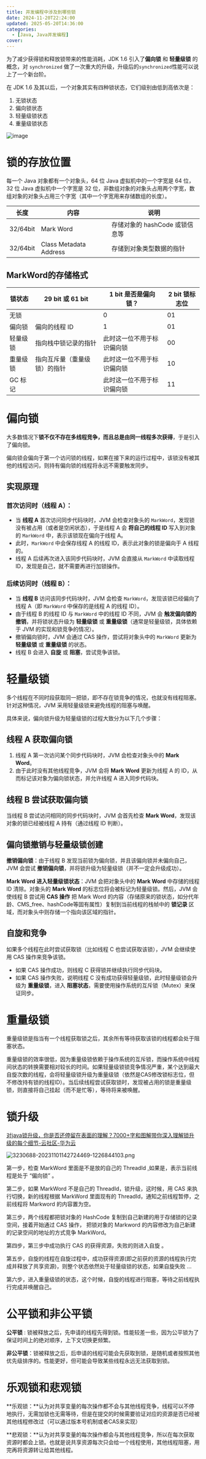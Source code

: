 ```yaml
---
title: 并发编程中涉及到哪些锁
date: 2024-11-20T22:24:00
updated: 2025-05-20T14:36:00
categories: 
  - [Java, Java并发编程]
cover: 
---
```


为了减少获得锁和释放锁带来的性能消耗，JDK 1.6 引入了**偏向锁** 和 **轻量级锁** 的概念，对 `synchronized` 做了一次重大的升级，升级后的`synchronized`性能可以说上了一个新台阶。


在 JDK 1.6 及其以后，一个对象其实有四种锁状态，它们级别由低到高依次是：

1. 无锁状态
2. 偏向锁状态
3. 轻量级锁状态
4. 重量级锁状态

![image](https://segmentfault.com/img/remote/1460000022904666)


# **锁的存放位置**


每一个 Java 对象都有一个对象头，64 位 Java 虚拟机中的一个字宽是 64 位，32 位 Java 虚拟机中一个字宽是 32 位，非数组对象的对象头占用两个字宽，数组对象的对象头占用三个字宽（其中一个字宽用来存储数组的长度）。


| **长度**   | **内容**                 | **说明**               |
| -------- | ---------------------- | -------------------- |
| 32/64bit | Mark Word              | 存储对象的 hashCode 或锁信息等 |
| 32/64bit | Class Metadata Address | 存储到对象类型数据的指针         |


## **MarkWord的存储格式**


| **锁状态** | **29 bit 或 61 bit** | **1 bit 是否是偏向锁？** | **2 bit 锁标志位** |
| ------- | ------------------- | ----------------- | -------------- |
| 无锁      |                     | 0                 | 01             |
| 偏向锁     | 偏向的线程 ID            | 1                 | 01             |
| 轻量级锁    | 指向栈中锁记录的指针          | 此时这一位不用于标识偏向锁     | 00             |
| 重量级锁    | 指向互斥量（重量级锁）的指针      | 此时这一位不用于标识偏向锁     | 10             |
| GC 标记   |                     | 此时这一位不用于标识偏向锁     | 11             |


# **偏向锁**


大多数情况下**锁不仅不存在多线程竞争，而且总是由同一线程多次获得**，于是引入了偏向锁。


偏向锁会偏向于第一个访问锁的线程，如果在接下来的运行过程中，该锁没有被其他的线程访问，则持有偏向锁的线程将永远不需要触发同步。


## **实现原理**


### **首次访问时（线程 A）**：

- 当 **线程 A** 首次访问同步代码块时，JVM 会检查对象头的 `MarkWord`，发现锁没有被占用（或者是空闲状态），于是线程 A 会 **将自己的线程 ID** 写入到对象的 `MarkWord` 中，表示该锁现在偏向于线程 A。
- 此时，`MarkWord` 中会保存线程 A 的线程 ID，表示此对象的锁是偏向于 A 线程的。
- 线程 A 后续再次进入该同步代码块时，JVM 会直接从 `MarkWord` 中读取线程 ID，发现是自己，就不需要再进行加锁操作。

### **后续访问时（线程 B）**：

- 当 **线程 B** 访问该同步代码块时，JVM 会检查 `MarkWord`，发现该锁已经偏向了线程 A（即 `MarkWord` 中保存的是线程 A 的线程 ID）。
- 由于线程 B 的线程 ID 与 `MarkWord` 中的线程 ID 不同，JVM 会 **触发偏向锁的撤销**，并将锁状态升级为 **轻量级锁** 或 **重量级锁**（通常是轻量级锁，具体依赖于 JVM 的实现和锁竞争的情况）。
- 撤销偏向锁时，JVM 会通过 CAS 操作，尝试将对象头中的 `MarkWord` 更新为 **轻量级锁** 或 **重量级锁** 的状态。
- 线程 B 会进入 **自旋** 或 **阻塞**，尝试竞争该锁。

# **轻量级锁**


多个线程在不同时段获取同一把锁，即不存在锁竞争的情况，也就没有线程阻塞。针对这种情况，JVM 采用轻量级锁来避免线程的阻塞与唤醒。


具体来说，偏向锁升级为轻量级锁的过程大致分为以下几个步骤：


## **线程 A 获取偏向锁**

1. 线程 A 第一次访问某个同步代码块时，JVM 会检查对象头中的 **Mark Word**。
2. 由于此时没有其他线程竞争，JVM 会将 **Mark Word** 更新为线程 A 的 ID，从而标记该对象为偏向锁状态，并允许线程 A 进入同步代码块。

## **线程 B 尝试获取偏向锁**


当线程 B 尝试访问相同的同步代码块时，JVM 会首先检查 **Mark Word**，发现该对象的锁已经被线程 A 持有（通过线程 ID 判断）。


## **偏向锁撤销与轻量级锁创建**


**撤销偏向锁**：由于线程 B 发现当前锁为偏向锁，并且该偏向锁并未偏向自己，JVM 会尝试 **撤销偏向锁**，并将锁升级为轻量级锁（并不一定会升级成功）。


**Mark Word 进入轻量级锁状态**：JVM 会把对象头中的 **Mark Word** 中存储的线程 ID 清除。对象头的 **Mark Word** 的标志位将会被标记为轻量级锁。然后，JVM 会使线程 B 尝试用 **CAS 操作** 把 Mark Word 的内容（存储原来的锁状态，如分代年龄、CMS_free、hashCode等固有属性）复制到当前线程的栈帧中的 **锁记录** 区域，而对象头中则存储一个指向该区域的指针。


## **自旋和竞争**


如果多个线程在此时尝试获取锁（比如线程 C 也尝试获取该锁），JVM 会继续使用 CAS 操作来竞争该锁。

- 如果 CAS 操作成功，则线程 C 获得锁并继续执行同步代码块。
- 如果 CAS 操作失败，说明线程 C 没有成功获得轻量级锁，此时轻量级锁会升级为 **重量级锁**，进入 **阻塞状态**，需要使用操作系统的互斥锁（Mutex）来保证同步。

# **重量级锁**


重量级锁是指当有一个线程获取锁之后，其余所有等待获取该锁的线程都会处于阻塞状态。


重量级锁的效率很低，因为重量级锁依赖于操作系统的互斥锁，而操作系统中线程间状态的转换需要相对较长的时间。如果轻量级锁锁竞争情况严重，某个达到最大自旋次数的线程，会将轻量级锁升级为重量级锁（依然是CAS修改锁标志位，但不修改持有锁的线程ID）。当后续线程尝试获取锁时，发现被占用的锁是重量级锁，则直接将自己挂起（而不是忙等），等待将来被唤醒。


# **锁升级**


[对java锁升级，你是否还停留在表面的理解？7000+字和图解带你深入理解锁升级的每个细节-云社区-华为云](https://bbs.huaweicloud.com/blogs/363553)


![3230688-20231101142724469-1226844103.png](https://raw.githubusercontent.com/Moonike1217/imageHosting/main/2169869ae82b237156a31f682e579106.png)


第一步，检查 MarkWord 里面是不是放的自己的 ThreadId ,如果是，表示当前线程是处于 “偏向锁” 。


第二步，如果 MarkWord 不是自己的 ThreadId，锁升级，这时候，用 CAS 来执行切换，新的线程根据 MarkWord 里面现有的 ThreadId，通知之前线程暂停，之前线程将 Markword 的内容置为空。


第三步，两个线程都把锁对象的 HashCode 复制到自己新建的用于存储锁的记录空间，接着开始通过 CAS 操作， 把锁对象的 Markword 的内容修改为自己新建的记录空间的地址的方式竞争 MarkWord。


第四步，第三步中成功执行 CAS 的获得资源，失败的则进入自旋 。


第五步，自旋的线程在自旋过程中，成功获得资源(即之前获的资源的线程执行完成并释放了共享资源)，则整个状态依然处于轻量级锁的状态，如果自旋失败 ...


第六步，进入重量级锁的状态，这个时候，自旋的线程进行阻塞，等待之前线程执行完成并唤醒自己。


# **公平锁和非公平锁**


**公平锁** : 锁被释放之后，先申请的线程先得到锁。性能较差一些，因为公平锁为了保证时间上的绝对顺序，上下文切换更频繁。


**非公平锁**：锁被释放之后，后申请的线程可能会先获取到锁，是随机或者按照其他优先级排序的。性能更好，但可能会导致某些线程永远无法获取到锁。


# 乐观锁和悲观锁


**乐观锁：**认为对共享变量的每次操作都不会与其他线程竞争，线程可以不停地执行，无需加锁也无需等待，但是在提交的时候需要验证对应的资源是否已经被其他线程修改过（可以通过版本号机制或者CAS来实现）


**悲观锁：**认为对共享变量的每次操作都会与其他线程竞争，所以在每次获取资源时都会上锁。也就是说共享资源每次只会给一个线程使用，其他线程阻塞，用完再将资源转让给其他线程。

